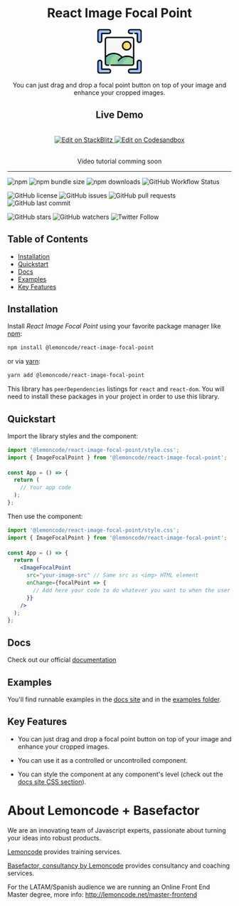 <div align="center">
  <h1>React Image Focal Point</h1>
  <a href="https://lemoncode.github.io/react-image-focal-point">
    <img
      height="100"
      width="100"
      alt="logo"
      src="https://raw.githubusercontent.com/lemoncode/react-image-focal-point/develop/website/static/img/logo.svg"
    />
  </a>

  <br/>

  <p>You can just drag and drop a focal point button on top of your image and enhance your cropped images.</p>

  <h2>Live Demo</h2>
  <br/>
  <a target="_blank" href="https://stackblitz.com/github/Lemoncode/react-image-focal-point/tree/main/examples/basic">
  <img
    src="https://developer.stackblitz.com/img/open_in_stackblitz.svg"
    alt="Edit on StackBlitz"
    title="Edit on StackBlitz"
    height="36"
  />
</a> <a target="_blank" href="https://codesandbox.io/s/github/Lemoncode/react-image-focal-point/tree/main/examples/basic">
  <img
    src="https://codesandbox.io/static/img/play-codesandbox.svg"
    alt="Edit on Codesandbox"
    title="Edit on Codesandbox"
    height="36"
    />
  </a>

  <br />
  <br />

Video tutorial comming soon

</div>

<hr />

<!-- https://github.com/badges/shields -->

![npm](https://img.shields.io/npm/v/@lemoncode/react-image-focal-point?style=plastic) ![npm bundle size](https://img.shields.io/bundlephobia/min/@lemoncode/react-image-focal-point?style=plastic) ![npm downloads](https://img.shields.io/npm/dw/@lemoncode/react-image-focal-point?style=plastic) ![GitHub Workflow Status](https://img.shields.io/github/actions/workflow/status/lemoncode/react-image-focal-point/ci.yml?branch=develop&style=plastic)

![GitHub license](https://img.shields.io/github/license/lemoncode/react-image-focal-point?style=plastic) ![GitHub issues](https://img.shields.io/github/issues/lemoncode/react-image-focal-point?style=plastic) ![GitHub pull requests](https://img.shields.io/github/issues-pr/lemoncode/react-image-focal-point?style=plastic) ![GitHub last commit](https://img.shields.io/github/last-commit/lemoncode/react-image-focal-point?style=plastic)

![GitHub stars](https://img.shields.io/github/stars/lemoncode/react-image-focal-point?style=social) ![GitHub watchers](https://img.shields.io/github/watchers/lemoncode/react-image-focal-point?style=social) ![Twitter Follow](https://img.shields.io/twitter/follow/lemoncoders?style=social)

## Table of Contents

- [Installation](#installation)
- [Quickstart](#quickstart)
- [Docs](#docs)
- [Examples](#examples)
- [Key Features](#key-features)

## Installation

Install _React Image Focal Point_ using your favorite package manager like [npm](https://www.npmjs.com/):

```bash
npm install @lemoncode/react-image-focal-point

```

or via [yarn](https://classic.yarnpkg.com/lang/en/):

```bash
yarn add @lemoncode/react-image-focal-point

```

This library has `peerDependencies` listings for `react` and `react-dom`. You will need to install these packages in your project in order to use this library.

## Quickstart

Import the library styles and the component:

```jsx
import '@lemoncode/react-image-focal-point/style.css';
import { ImageFocalPoint } from '@lemoncode/react-image-focal-point';

const App = () => {
  return (
    // Your app code
  );
};

```

Then use the component:

```jsx
import '@lemoncode/react-image-focal-point/style.css';
import { ImageFocalPoint } from '@lemoncode/react-image-focal-point';

const App = () => {
  return (
    <ImageFocalPoint
      src="your-image-src" // Same src as <img> HTML element
      onChange={focalPoint => {
        // Add here your code to do whatever you want to when the user drags on the focal point
      }}
    />
  );
};
```

## Docs

Check out our official [documentation](https://lemoncode.github.io/react-image-focal-point)

## Examples

You'll find runnable examples in the [docs site](https://lemoncode.github.io/react-image-focal-point/docs/examples/basic) and in the [examples folder](https://github.com/Lemoncode/react-image-focal-point/tree/main/examples).

## Key Features

- You can just drag and drop a focal point button on top of your image and enhance your cropped images.

- You can use it as a controlled or uncontrolled component.

- You can style the component at any component's level (check out the [docs site CSS section](https://lemoncode.github.io/react-image-focal-point/docs/api/image-focal-point#classesprops)).

# About Lemoncode + Basefactor

We are an innovating team of Javascript experts, passionate about turning your ideas into robust products.

[Lemoncode](http://lemoncode.net/services/en/#en-home) provides training services.

[Basefactor, consultancy by Lemoncode](http://www.basefactor.com) provides consultancy and coaching services.

For the LATAM/Spanish audience we are running an Online Front End Master degree, more info: http://lemoncode.net/master-frontend

